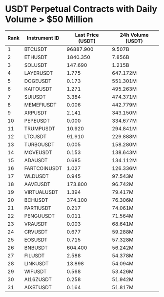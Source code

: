 # USDT Perpetual Contracts with Daily Volume > $50 Million

| Rank | Instrument ID | Last Price (USDT) | 24h Volume (USDT) |
|------|---------------|-------------------|-------------------|
| 1 | BTCUSDT | 96887.900 | 9.507B |
| 2 | ETHUSDT | 1840.350 | 7.856B |
| 3 | SOLUSDT | 147.690 | 1.215B |
| 4 | LAYERUSDT | 1.775 | 647.172M |
| 5 | DOGEUSDT | 0.173 | 551.301M |
| 6 | KAITOUSDT | 1.271 | 495.263M |
| 7 | SUIUSDT | 3.384 | 474.371M |
| 8 | MEMEFIUSDT | 0.006 | 442.779M |
| 9 | XRPUSDT | 2.141 | 343.150M |
| 10 | PEPEUSDT | 0.000 | 334.677M |
| 11 | TRUMPUSDT | 10.920 | 294.841M |
| 12 | LTCUSDT | 91.910 | 229.888M |
| 13 | TURBOUSDT | 0.005 | 158.280M |
| 14 | MOVEUSDT | 0.153 | 138.643M |
| 15 | ADAUSDT | 0.685 | 134.112M |
| 16 | FARTCOINUSDT | 1.027 | 126.336M |
| 17 | WLDUSDT | 0.945 | 97.543M |
| 18 | AAVEUSDT | 173.800 | 96.742M |
| 19 | VIRTUALUSDT | 1.394 | 79.417M |
| 20 | BCHUSDT | 374.100 | 76.306M |
| 21 | PARTIUSDT | 0.217 | 74.061M |
| 22 | PENGUUSDT | 0.011 | 71.564M |
| 23 | VRAUSDT | 0.003 | 68.641M |
| 24 | CRVUSDT | 0.677 | 59.288M |
| 25 | EOSUSDT | 0.715 | 57.328M |
| 26 | BNBUSDT | 604.400 | 56.242M |
| 27 | FILUSDT | 2.588 | 54.378M |
| 28 | LINKUSDT | 13.898 | 54.094M |
| 29 | WIFUSDT | 0.568 | 53.426M |
| 30 | AI16ZUSDT | 0.258 | 51.942M |
| 31 | AIXBTUSDT | 0.164 | 51.817M |
